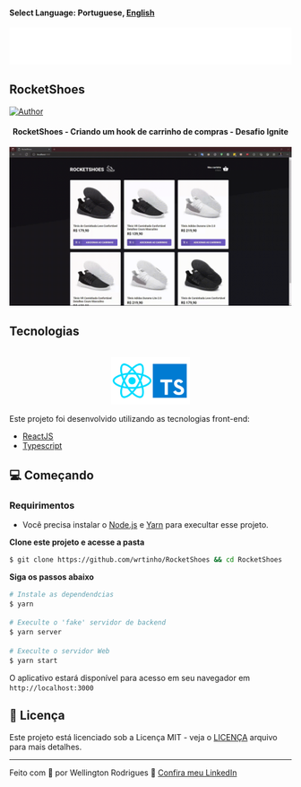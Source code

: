 #### Select Language: **Portuguese**, [English](https://github.com/wrtinho/RocketShoes)


<p align="center">
  <img src=".github/logo.svg" alt="RocketShoes logo" />
</p>

## RocketShoes


[![Author](https://img.shields.io/badge/author-wrtinho-8257E5?style=flat-square)](https://github.com/wrtinho)


<h4 align="center">
  RocketShoes - Criando um hook de carrinho de compras - Desafio Ignite
</h4>


![ RocketShoes preview](.github/app-preview.gif)




## Tecnologias

<p align="center">
  <br />
  <img src="./.github/tecs-used.png" width="140px"  alt="Technologies used"/>
</p>

Este projeto foi desenvolvido utilizando as tecnologias front-end: 

- [ReactJS](https://reactjs.org/)
- [Typescript](https://www.typescriptlang.org/)

## 💻 Começando

### Requirimentos

- Você precisa instalar o [Node.js](https://nodejs.org/en/download/) e [Yarn](https://yarnpkg.com/) para execultar esse projeto.

**Clone este projeto e acesse a pasta**

```bash
$ git clone https://github.com/wrtinho/RocketShoes && cd RocketShoes
```

**Siga os passos abaixo**

```bash
# Instale as dependendcias
$ yarn

# Execulte o 'fake' servidor de backend
$ yarn server

# Execulte o servidor Web
$ yarn start
```

O aplicativo estará disponível para acesso em seu navegador em `http://localhost:3000`

## 📝 Licença

Este projeto está licenciado sob a Licença MIT - veja o [LICENÇA](LICENSE) arquivo para mais detalhes.

---

Feito com 💙 por Wellington Rodrigues 👋 [Confira meu LinkedIn](https://www.linkedin.com/in/wellington123/)
